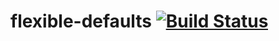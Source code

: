 flexible-defaults [![Build Status](https://travis-ci.org/mokus0/flexible-defaults.svg)](https://travis-ci.org/mokus0/flexible-defaults)
====

